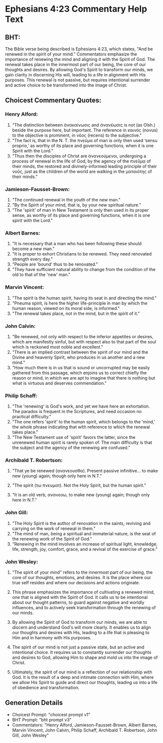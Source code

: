 # Ephesians 4:23 Commentary Help Text

## BHT:
The Bible verse being described is Ephesians 4:23, which states, "And be renewed in the spirit of your mind." Commentators emphasize the importance of renewing the mind and aligning it with the Spirit of God. The renewal takes place in the innermost part of our being, the core of our thoughts and desires. By allowing God's Spirit to transform our minds, we gain clarity in discerning His will, leading to a life in alignment with His purposes. This renewal is not passive, but requires intentional surrender and active choice to be transformed into the image of Christ.

## Choicest Commentary Quotes:
### Henry Alford:
1. "The distinction between ἀνακαίνωσις and ἀνανέωσις is not (as Olsh.) beside the purpose here, but important. The reference in καινός (novus) to the objective is prominent, in νέος (recens) to the subjective."
2. "The fact is, that in the N. T. the πνεῦμα of man is only then used ‘sensu proprio,’ as worthy of its place and governing functions, when it is one Spirit with the Lord."
3. "Thus then the disciples of Christ are ἀνανεούμενοι, undergoing a process of renewal in the life of God, by the agency of the πνεῦμα of their minds, the restored and divinely-informed leading principle of their νοῦς, just as the children of the world are walking in the ματαιότης of their minds."

### Jamieson-Fausset-Brown:
1. "The continued renewal in the youth of the new man."
2. "By the Spirit of your mind, that is, by your new spiritual nature."
3. "The 'spirit' of man in New Testament is only then used in its proper sense, as worthy of its place and governing functions, when it is one spirit with the Lord."

### Albert Barnes:
1. "It is necessary that a man who has been following these should become a new man."
2. "It is proper to exhort Christians to be renewed. They need renovated strength every day."
3. "People are 'bound' thus to be renovated."
4. "They have sufficient natural ability to change from the condition of the old to that of the 'new' man."

### Marvin Vincent:
1. "The spirit is the human spirit, having its seat in and directing the mind."
2. "Pneuma spirit, is here the higher life-principle in man by which the human reason, viewed on its moral side, is informed."
3. "The renewal takes place, not in the mind, but in the spirit of it."

### John Calvin:
1. "Be renewed, not only with respect to the inferior appetites or desires, which are manifestly sinful, but with respect also to that part of the soul which is reckoned most noble and excellent."
2. "There is an implied contrast between the spirit of our mind and the Divine and heavenly Spirit, who produces in us another and a new mind."
3. "How much there is in us that is sound or uncorrupted may be easily gathered from this passage, which enjoins us to correct chiefly the reason or mind, in which we are apt to imagine that there is nothing but what is virtuous and deserves commendation."

### Philip Schaff:
1. "The 'renewing' is God's work, and yet we have here an exhortation. The paradox is frequent in the Scriptures, and need occasion no practical difficulty."
2. "The one refers 'spirit' to the human spirit, which belongs to the 'mind,' the whole phrase indicating that with reference to which the renewal takes place."
3. "The New Testament use of 'spirit' favors the latter, since the unrenewed human spirit is rarely spoken of. The main difficulty is that the subject and the agency of the renewing are confused."

### Archibald T. Robertson:
1. "That ye be renewed (ανανεουσθα). Present passive infinitive... to make new (young) again; though only here in N.T." 

2. "The spirit (τω πνευματ). Not the Holy Spirit, but the human spirit." 

3. "It is an old verb, ανανεοω, to make new (young) again; though only here in N.T."

### John Gill:
1. "The Holy Spirit is the author of renovation in the saints, reviving and carrying on the work of renewal in them." 
2. "The mind of man, being a spiritual and immaterial nature, is the seat of the renewing work of the Spirit of God." 
3. "Renewing in the mind involves an increase of spiritual light, knowledge, life, strength, joy, comfort, grace, and a revival of the exercise of grace."

### John Wesley:
1. "The spirit of your mind" refers to the innermost part of our being, the core of our thoughts, emotions, and desires. It is the place where our true self resides and where our decisions and actions originate.

2. This phrase emphasizes the importance of cultivating a renewed mind, one that is aligned with the Spirit of God. It calls us to be intentional about our thought patterns, to guard against negative and worldly influences, and to actively seek transformation through the renewing of our minds.

3. By allowing the Spirit of God to transform our minds, we are able to discern and understand God's will more clearly. It enables us to align our thoughts and desires with His, leading to a life that is pleasing to Him and in harmony with His purposes.

4. The spirit of our mind is not just a passive state, but an active and intentional choice. It requires us to constantly surrender our thoughts and desires to God, allowing Him to shape and mold us into the image of Christ.

5. Ultimately, the spirit of our mind is a reflection of our relationship with God. It is the result of a deep and intimate connection with Him, where we allow His Spirit to guide and direct our thoughts, leading us into a life of obedience and transformation.


## Generation Details
- Choicest Prompt: "choicest prompt v1"
- BHT Prompt: "bht prompt v3"
- Commentators: "Henry Alford, Jamieson-Fausset-Brown, Albert Barnes, Marvin Vincent, John Calvin, Philip Schaff, Archibald T. Robertson, John Gill, John Wesley"
